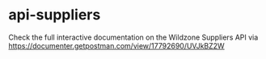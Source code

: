 # api-suppliers

Check the full interactive documentation on the Wildzone Suppliers API via https://documenter.getpostman.com/view/17792690/UVJkBZ2W